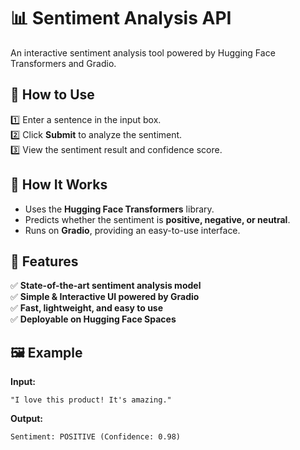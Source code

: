# 📊 Sentiment Analysis API

An interactive sentiment analysis tool powered by Hugging Face Transformers and Gradio.

## 🚀 How to Use

1️⃣ Enter a sentence in the input box.  
2️⃣ Click **Submit** to analyze the sentiment.  
3️⃣ View the sentiment result and confidence score.

## 🔧 How It Works

- Uses the **Hugging Face Transformers** library.  
- Predicts whether the sentiment is **positive, negative, or neutral**.  
- Runs on **Gradio**, providing an easy-to-use interface.

## 🔹 Features

✅ **State-of-the-art sentiment analysis model**  
✅ **Simple & Interactive UI powered by Gradio**  
✅ **Fast, lightweight, and easy to use**  
✅ **Deployable on Hugging Face Spaces**

## 🖼 Example

**Input:**
```
"I love this product! It's amazing."
```

**Output:**
```
Sentiment: POSITIVE (Confidence: 0.98)
```

